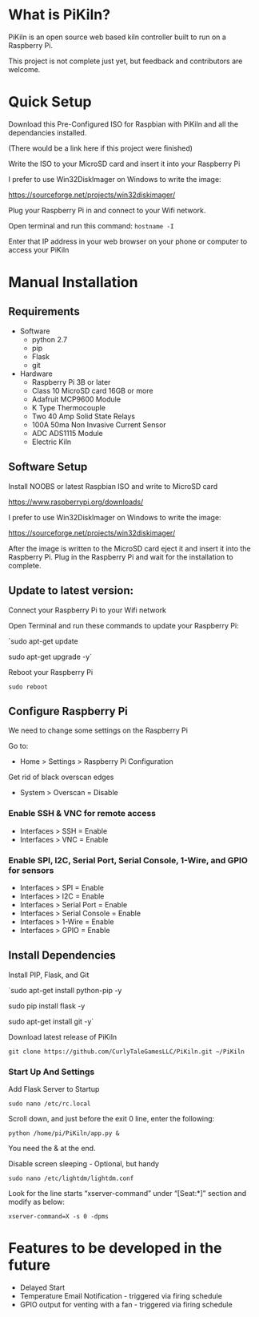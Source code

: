 # What is PiKiln? #

PiKiln is an open source web based kiln controller built to run on a Raspberry Pi.

This project is not complete just yet, but feedback and contributors are welcome.

# Quick Setup #

Download this Pre-Configured ISO for Raspbian with PiKiln and all the dependancies installed.

(There would be a link here if this project were finished)

Write the ISO to your MicroSD card and insert it into your Raspberry Pi

I prefer to use Win32DiskImager on Windows to write the image:

https://sourceforge.net/projects/win32diskimager/

Plug your Raspberry Pi in and connect to your Wifi network.

Open terminal and run this command:
`hostname -I`

Enter that IP address in your web browser on your phone or computer to access your PiKiln

# Manual Installation #

## Requirements ##

* Software
	* python 2.7
	* pip
	* Flask
	* git
* Hardware
	* Raspberry Pi 3B or later
	* Class 10 MicroSD card 16GB or more
	* Adafruit MCP9600 Module
	* K Type Thermocouple
	* Two 40 Amp Solid State Relays
	* 100A 50ma Non Invasive Current Sensor
	* ADC ADS1115 Module
	* Electric Kiln

## Software Setup ##

Install NOOBS or latest Raspbian ISO and write to MicroSD card

https://www.raspberrypi.org/downloads/

I prefer to use Win32DiskImager on Windows to write the image:

https://sourceforge.net/projects/win32diskimager/

After the image is written to the MicroSD card eject it and insert it into the Raspberry Pi. Plug in the Raspberry Pi and wait for the installation to complete.

## Update to latest version: ##

Connect your Raspberry Pi to your Wifi network

Open Terminal and run these commands to update your Raspberry Pi:

`sudo apt-get update

sudo apt-get upgrade -y`

Reboot your Raspberry Pi

`sudo reboot`

## Configure Raspberry Pi ##

We need to change some settings on the Raspberry Pi

Go to:

* Home > Settings > Raspberry Pi Configuration

Get rid of black overscan edges
* System > Overscan = Disable

### Enable SSH & VNC for remote access ###
* Interfaces > SSH = Enable
* Interfaces > VNC = Enable

### Enable SPI, I2C, Serial Port, Serial Console, 1-Wire, and GPIO for sensors ###
* Interfaces > SPI = Enable
* Interfaces > I2C = Enable
* Interfaces > Serial Port = Enable
* Interfaces > Serial Console = Enable
* Interfaces > 1-Wire = Enable
* Interfaces > GPIO = Enable

## Install Dependencies ##

Install PIP, Flask, and Git

`sudo apt-get install python-pip -y

sudo pip install flask -y

sudo apt-get install git -y`

Download latest release of PiKiln

`git clone https://github.com/CurlyTaleGamesLLC/PiKiln.git ~/PiKiln`

### Start Up And Settings ###

Add Flask Server to Startup

`sudo nano /etc/rc.local`

Scroll down, and just before the exit 0 line, enter the following:

`python /home/pi/PiKiln/app.py &`

You need the & at the end.

Disable screen sleeping - Optional, but handy

`sudo nano /etc/lightdm/lightdm.conf`

Look for the line starts “xserver-command” under “[Seat:*]” section and modify as below:

`xserver-command=X -s 0 -dpms`

# Features to be developed in the future #
* Delayed Start
* Temperature Email Notification - triggered via firing schedule
* GPIO output for venting with a fan - triggered via firing schedule